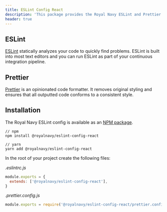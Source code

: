 ```yaml
---
title: ESLint Config React
description: 'This package provides the Royal Navy ESLint and Prettier configuration.'
header: true
---
```


## ESLint

[ESLint](https://eslint.org/) statically analyzes your code to quickly find problems. ESLint is built into most text editors and you can run ESLint as part of your continuous integration pipeline.

## Prettier

[Prettier](https://prettier.io/) is an opinionated code formatter. It removes original styling and ensures that all outputted code conforms to a consistent style.

## Installation
The Royal Navy ESLint config is available as an [NPM package](https://www.npmjs.com/package/@royalnavy/eslint-config-react).

```
// npm
npm install @royalnavy/eslint-config-react

// yarn
yarn add @royalnavy/eslint-config-react
```

In the root of your project create the following files:

_.eslintrc.js_

```js
module.exports = {
  extends: ['@royalnavy/eslint-config-react'],
}
```

_.prettier.config.js_	

```js	
module.exports = require('@royalnavy/eslint-config-react/prettier.config.js')
```
